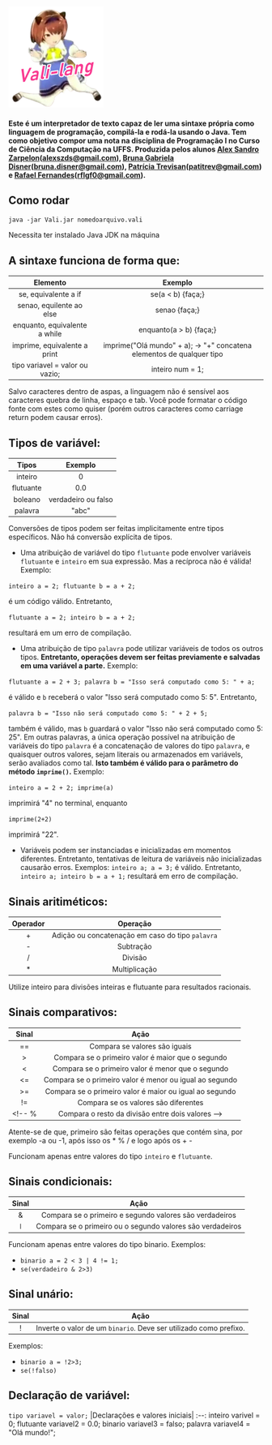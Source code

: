 ![Imagem Logo](https://github.com/alexzarp/Vali-lang/blob/main/Utilidades/logo.png?raw=true)

#### Este é um interpretador de texto capaz de ler uma sintaxe própria como linguagem de programação, compilá-la e rodá-la usando o Java. Tem como objetivo compor uma nota na disciplina de Programação I no Curso de Ciência da Computação na UFFS. Produzida pelos alunos <a href="https://github.com/alexzarp">Alex Sandro Zarpelon</a>(<a href="mailto:alexszds@gmail.com">alexszds@gmail.com</a>), <a href="https://github.com/Brunadisner">Bruna Gabriela Disner</a>(<a href="mailto:bruna.disner@gmail.com">bruna.disner@gmail.com</a>), <a href="https://github.com/patitrev">Patrícia Trevisan</a>(<a href="mailto:patitrev@gmail.com">patitrev@gmail.com</a>) e <a href="https://github.com/rflgf">Rafael Fernandes</a>(<a href="mailto:rflgf0@gmail.com">rflgf0@gmail.com</a>).


## **Como rodar**
```
java -jar Vali.jar nomedoarquivo.vali
```
Necessita ter instalado Java JDK na máquina


## **A sintaxe funciona de forma que:**
Elemento | Exemplo
:------:|:--------:
se, equivalente a if | se(a < b) {faça;}
senao, equilente ao else | senao {faça;}
enquanto, equivalente a while | enquanto(a > b) {faça;}
imprime, equivalente a print | imprime("Olá mundo" + a); → "+" concatena elementos de qualquer tipo
tipo variavel = valor ou vazio; | inteiro num = 1;


Salvo caracteres dentro de aspas, a linguagem não é sensível aos caracteres quebra de linha, espaço e tab. Você pode formatar o código fonte com estes como quiser (porém outros caracteres como carriage return podem causar erros).


## **Tipos de variável:**
Tipos | Exemplo
:------:|:--------:
inteiro | 0
flutuante | 0.0
boleano | verdadeiro ou falso
palavra | "abc"

Conversões de tipos podem ser feitas implicitamente entre tipos específicos. Não há conversão explícita de tipos.
<br>
* Uma atribuição de variável do tipo ``flutuante`` pode envolver variáveis ``flutuante`` e ``inteiro`` em sua expressão. Mas a recíproca não é válida! Exemplo:

 ``
inteiro a = 2;
flutuante b = a + 2;
 ``

 é um código válido. Entretanto,

 ``
flutuante a = 2;
inteiro b = a + 2;
 ``

 resultará em um erro de compilação.

* Uma atribuição de tipo ``palavra`` pode utilizar variáveis de todos os outros tipos. **Entretanto, operações devem ser feitas previamente e salvadas em uma variável a parte.** Exemplo:

 ``flutuante a = 2 + 3; palavra b = "Isso será computado como 5: " + a;``

 é válido e ``b`` receberá o valor "Isso será computado como 5: 5". Entretanto,

 ``palavra b = "Isso não será computado como 5: " + 2 + 5;``

 também é válido, mas ``b`` guardará o valor "Isso não será computado como 5: 25". Em outras palavras, a única operação possível na atribuição de variáveis do tipo ``palavra`` é a concatenação de valores do tipo ``palavra``, e quaisquer outros valores, sejam literais ou armazenados em variávels, serão avaliados como tal. **Isto também é válido para o parâmetro do método ``imprime()``.** Exemplo:

 ``inteiro a = 2 + 2; imprime(a)``

 imprimirá "4" no terminal, enquanto

 ``imprime(2+2)``

 imprimirá "22".
 
 * Variáveis podem ser instanciadas e inicializadas em momentos diferentes. Entretanto, tentativas de leitura de variáveis não inicializadas causarão erros. Exemplos:
  `` inteiro a; a = 3; ``
  é válido. Entretanto,
  ``inteiro a; inteiro b = a + 1;``
  resultará em erro de compilação.

## **Sinais aritiméticos:**
Operador | Operação
:---------:|:----------:
\+ | Adição ou concatenação em caso do tipo ``palavra``
\- | Subtração
/ | Divisão
\* | Multiplicação

Utilize inteiro para divisões inteiras e flutuante para resultados racionais.


## **Sinais comparativos:**
Sinal | Ação
:-----:|:--------:
== | Compara se valores são iguais
\> | Compara se o primeiro valor é maior que o segundo
< | Compara se o primeiro valor é menor que o segundo
<= | Compara se o primeiro valor é menor ou igual ao segundo
\>= | Compara se o primeiro valor é maior ou igual ao segundo
!= | Compara se os valores são diferentes
<!-- % | Compara o resto da divisão entre dois valores -->

Atente-se de que, primeiro são feitas operações que contém sina, por exemplo -a ou -1, após isso os * % / e logo após os + -

Funcionam apenas entre valores do tipo ``inteiro`` e ``flutuante``.

## **Sinais condicionais:**
Sinal | Ação
:-----:|:--------:
& | Compara se o primeiro e segundo valores são verdadeiros
ǀ | Compara se o primeiro ou o segundo valores são verdadeiros

Funcionam apenas entre valores do tipo binario. Exemplos:

* ``binario a = 2 < 3 | 4 != 1;``
* ``se(verdadeiro & 2>3)``


## **Sinal unário:**
Sinal | Ação
:-----:|:--------:
! | Inverte o valor de um ``binario``. Deve ser utilizado como prefixo.

Exemplos:
* ``binario a = !2>3;``
* ``se(!falso)``

## **Declaração de variável:**
``
tipo variavel = valor;
``
|Declarações e valores iniciais|
:--:
inteiro varivel = 0;
flutuante variavel2 = 0.0;
binario variavel3 = falso;
palavra variavel4 = "Olá mundo!";
